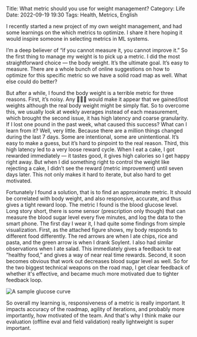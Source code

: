 Title: What metric should you use for weight management?
Category: Life
Date: 2022-09-19 19:30
Tags: Health, Metrics, English

I recently started a new project of my own weight management, and had some learnings on the which metrics to optimize. I share it here hoping it would inspire someone in selecting metrics in ML systems.

I’m a deep believer of “if you cannot measure it, you cannot improve it.” So the first thing to manage my weight is to pick up a metric. I did the most straightforward choice — the body weight. It’s the ultimate goal. It’s easy to measure. There are a whole bunch of online suggestions on how to optimize for this specific metric so we have a solid road map as well. What else could do better?

But after a while, I found the body weight is a terrible metric for three reasons. First, it’s noisy. Any 🍔🥛🚽 would make it appear that we gained/lost weights although the real body weight might be simply flat. So to overcome this, we usually look at weekly averages instead of each measurement, which brought the second issue, it has high latency and coarse granularity. If I lost one pound in the past week, what caused this success? What can I learn from it? Well, very little. Because there are a million things changed during the last 7 days. Some are intentional, some are unintentional. It’s easy to make a guess, but it’s hard to pinpoint to the real reason. Third, this high latency led to a very loose reward cycle. When I eat a cake, I got rewarded immediately — it tastes good, it gives high calories so I get happy right away. But when I did something right to control the weight like rejecting a cake, I didn’t see the reward (metric improvement) until seven days later. This not only makes it hard to iterate, but also hard to get motivated. 

Fortunately I found a solution, that is to find an approximate metric. It should be correlated with body weight, and also responsive, accurate, and thus gives a tight reward loop. The metric I found is the blood glucose level. Long story short, there is some sensor (prescription only though) that can measure the blood sugar level every five minutes, and log the data to the smart phone. The first day I wear it, I had quite some findings from simple visualization. First, as the attached figure shows, my body responds to different food differently. The red arrows are when I ate chips, rice and pasta, and the green arrow is when I drank Soylent. I also had similar observations when I ate salad. This immediately gives a feedback to eat ”healthy food,” and gives a way of near real time rewards. Second, it soon becomes obvious that work out decreases blood sugar level as well. So for the two biggest technical weapons on the road map, I get clear feedback of whether it's effective, and became much more motivated due to tighter feedback loop.

![A sample glucose curve](/images/glucose-curve.jpg)

So overall my learning is, responsiveness of a metric is really important. It impacts accuracy of the roadmap, agility of iterations, and probably more importantly, how motivated of the team. And that's why I think make our evaluation (offline eval and field validation) really lightweight is super important.

